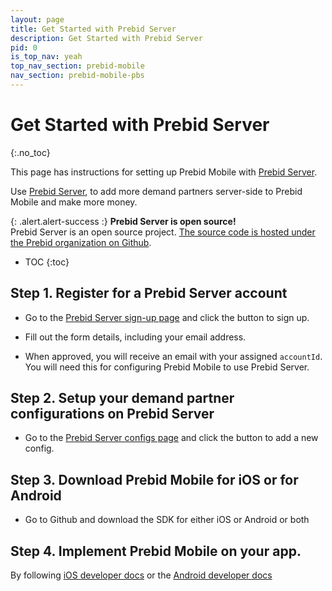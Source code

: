 ```yaml
---
layout: page
title: Get Started with Prebid Server 
description: Get Started with Prebid Server
pid: 0
is_top_nav: yeah
top_nav_section: prebid-mobile
nav_section: prebid-mobile-pbs
---
```


<div class="bs-docs-section" markdown="1">

# Get Started with Prebid Server
{:.no_toc}

This page has instructions for setting up Prebid Mobile with [Prebid Server](https://prebid.adnxs.com).

Use [Prebid Server](https://prebid.adnxs.com), to add more demand partners server-side to Prebid Mobile and make more money.

{: .alert.alert-success :}
**Prebid Server is open source!**  
Prebid Server is an open source project.  [The source code is hosted under the Prebid organization on Github](https://github.com/prebid/prebid-server).

* TOC
{:toc}

## Step 1. Register for a Prebid Server account

- Go to the [Prebid Server sign-up page](https://prebid.adnxs.com) and click the button to sign up.

- Fill out the form details, including your email address.

- When approved, you will receive an email with your assigned `accountId`. You will need this for configuring Prebid Mobile to use Prebid Server.

## Step 2. Setup your demand partner configurations on Prebid Server

- Go to the [Prebid Server configs page](https://prebid.adnxs.com/configs/) and click the button to add a new config.

## Step 3. Download Prebid Mobile for iOS or for Android

- Go to Github and download the SDK for either iOS or Android or both

## Step 4. Implement Prebid Mobile on your app. 

By following [iOS developer docs]({{site.github.url}}/prebid-mobile/quickstart-ios.html) or the [Android developer docs]({{site.github.url}}/prebid-mobile/quickstart-android.html)

</div>
